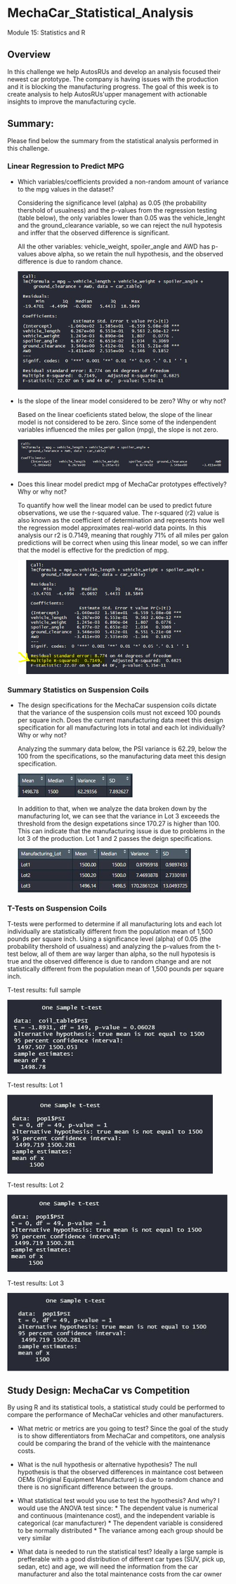 # MechaCar_Statistical_Analysis
Module 15: Statistics and R

## Overview
In this challenge we help AutosRUs and develop an analysis focused their newest car prototype. The company is having issues with the production and it is blocking the manufacturing progress. 
The goal of this week is to create analysis to help AutosRUs'upper management with actionable insights to improve the manufacturing cycle. 

## Summary:
Please find below the summary from the statistical analysis performed in this challenge. 

### Linear Regression to Predict MPG
 
* Which variables/coefficients provided a non-random amount of variance to the mpg values in the dataset?
    
    Considering the significance level (alpha) as 0.05 (the probability thershold of usualness) and the p-values from the regression testing (table below), the only variables lower than 0.05 was the vehicle_lenght and the ground_clearance variable, so we can reject the null hypotesis and inffer that the observed difference is significant.

    All the other variables: vehicle_weight, spoiler_angle and AWD has p-values above alpha, so we retain the null hypothesis, and the observed difference is due to random chance. 

    ![ScreenShot](https://github.com/liviamiyabara/MechaCar_Statistical_Analysis/blob/main/Resources/linear_regression_summary_stats.JPG)

* Is the slope of the linear model considered to be zero? Why or why not?

    Based on the linear coeficients stated below, the slope of the linear model is not considered to be zero. Since some of the indenpendent variables influenced the miles per gallon (mpg), the slope is not zero.

    ![ScreenShot](https://github.com/liviamiyabara/MechaCar_Statistical_Analysis/blob/main/Resources/linear_regression.JPG)

* Does this linear model predict mpg of MechaCar prototypes effectively? Why or why not?

    To quantify how well the linear model can be used to predict future observations, we use the r-squared value. The r-squared (r2) value is also known as the coefficient of determination and represents how well the regression model approximates real-world data points. In this analysis our r2 is 0.7149, meaning that roughly 71% of all miles per galon predictions will be correct when using this linear model, so we can inffer that the model is effective for the prediction of mpg. 

    ![ScreenShot](https://github.com/liviamiyabara/MechaCar_Statistical_Analysis/blob/main/Resources/linear_regression_summary_stats_r2.JPG)

### Summary Statistics on Suspension Coils

* The design specifications for the MechaCar suspension coils dictate that the variance of the suspension coils must not exceed 100 pounds per square inch. Does the current manufacturing data meet this design specification for all manufacturing lots in total and each lot individually? Why or why not?

    Analyzing the summary data below, the PSI variance is 62.29, below the 100 from the specifications, so the manufacturing data meet this design specification.

    ![ScreenShot](https://github.com/liviamiyabara/MechaCar_Statistical_Analysis/blob/main/Resources/total_summary.JPG)

    In addition to that, when we analyze the data broken down by the manufacturing lot, we can see that the variance in Lot 3 exceeeds the threshold from the design expetations since 170.27 is higher than 100. 
    This can indicate that the manufacturing issue is due to problems in the lot 3 of the production. Lot 1 and 2 passes the deign specifications. 

    ![ScreenShot](https://github.com/liviamiyabara/MechaCar_Statistical_Analysis/blob/main/Resources/lot_summary.JPG)
    
### T-Tests on Suspension Coils

T-tests were performed to determine if all manufacturing lots and each lot individually are statistically different from the population mean of 1,500 pounds per square inch.
Using a significance level (alpha) of 0.05 (the probability thershold of usualness) and analyzing the p-values from the t-test below, all of them are way larger than alpha, so the null hypotesis is true and the observed difference is due to random change and are not statistically different from the population mean of 1,500 pounds per square inch.

T-test results: full sample

![ScreenShot](https://github.com/liviamiyabara/MechaCar_Statistical_Analysis/blob/main/Resources/t_test_full_sample.JPG)

T-test results: Lot 1

![ScreenShot](https://github.com/liviamiyabara/MechaCar_Statistical_Analysis/blob/main/Resources/t_test_lot1.JPG)

T-test results: Lot 2

![ScreenShot](https://github.com/liviamiyabara/MechaCar_Statistical_Analysis/blob/main/Resources/t_test_lot2.JPG)

T-test results: Lot 3

![ScreenShot](https://github.com/liviamiyabara/MechaCar_Statistical_Analysis/blob/main/Resources/t_test_lot3.JPG)

## Study Design: MechaCar vs Competition

By using R and its statistical tools, a statistical study could be performed to compare the performance of MechaCar vehicles and other manufacturers. 

* What metric or metrics are you going to test?
    Since the goal of the study is to show differentiators from MechaCar and competitors, one analysis could be comparing the brand of the vehicle with the maintenance costs.

* What is the null hypothesis or alternative hypothesis?
    The null hypothesis is that the observed differences in maintance cost between OEMs (Original Equipment Manufacturer) is due to random chance and there is no significant difference between the groups.

* What statistical test would you use to test the hypothesis? And why?
    I would use the ANOVA test since:
        * The dependent value is numerical and continuous (maintenance cost), and the independent variable is categorical (car manufacturer)
        * The dependent variable is considered to be normally distributed
        * The variance among each group should be very similar

* What data is needed to run the statistical test?
    Ideally a large sample is prefferable with a good distribution of different car types (SUV, pick up, sedan, etc) and age, we will need the information from the car manufacturer and also the total maintenance costs from the car owner 